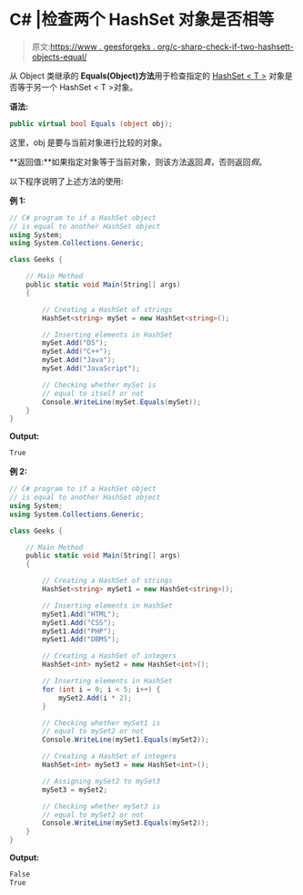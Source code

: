 # C# |检查两个 HashSet <t>对象是否相等</t>

> 原文:[https://www . geesforgeks . org/c-sharp-check-if-two-hashsett-objects-equal/](https://www.geeksforgeeks.org/c-sharp-check-if-two-hashsett-objects-are-equal/)

从 Object 类继承的 **Equals(Object)方法**用于检查指定的 [HashSet < T >](https://www.geeksforgeeks.org/c-sharp-hashset-class/) 对象是否等于另一个 HashSet < T >对象。

**语法:**

```cs
public virtual bool Equals (object obj);
```

这里，obj 是要与当前对象进行比较的对象。

**返回值:**如果指定对象等于当前对象，则该方法返回*真*，否则返回*假*。

以下程序说明了上述方法的使用:

**例 1:**

```cs
// C# program to if a HashSet object
// is equal to another HashSet object
using System;
using System.Collections.Generic;

class Geeks {

    // Main Method
    public static void Main(String[] args)
    {

        // Creating a HashSet of strings
        HashSet<string> mySet = new HashSet<string>();

        // Inserting elements in HashSet
        mySet.Add("DS");
        mySet.Add("C++");
        mySet.Add("Java");
        mySet.Add("JavaScript");

        // Checking whether mySet is
        // equal to itself or not
        Console.WriteLine(mySet.Equals(mySet));
    }
}
```

**Output:**

```cs
True

```

**例 2:**

```cs
// C# program to if a HashSet object
// is equal to another HashSet object
using System;
using System.Collections.Generic;

class Geeks {

    // Main Method
    public static void Main(String[] args)
    {

        // Creating a HashSet of strings
        HashSet<string> mySet1 = new HashSet<string>();

        // Inserting elements in HashSet
        mySet1.Add("HTML");
        mySet1.Add("CSS");
        mySet1.Add("PHP");
        mySet1.Add("DBMS");

        // Creating a HashSet of integers
        HashSet<int> mySet2 = new HashSet<int>();

        // Inserting elements in HashSet
        for (int i = 0; i < 5; i++) {
            mySet2.Add(i * 2);
        }

        // Checking whether mySet1 is
        // equal to mySet2 or not
        Console.WriteLine(mySet1.Equals(mySet2));

        // Creating a HashSet of integers
        HashSet<int> mySet3 = new HashSet<int>();

        // Assigning mySet2 to mySet3
        mySet3 = mySet2;

        // Checking whether mySet3 is
        // equal to mySet2 or not
        Console.WriteLine(mySet3.Equals(mySet2));
    }
}
```

**Output:**

```cs
False
True

```